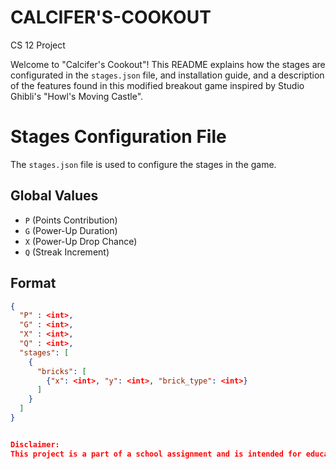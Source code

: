# CALCIFER'S-COOKOUT
CS 12 Project 

Welcome to "Calcifer's Cookout"! This README explains how the stages are configurated in the `stages.json` file, and installation guide, and a description of the features found in this modified breakout game inspired by Studio Ghibli's "Howl's Moving Castle".

# Stages Configuration File

The `stages.json` file is used to configure the stages in the game.
## Global Values

- `P` (Points Contribution)
- `G` (Power-Up Duration)
- `X` (Power-Up Drop Chance)
- `Q` (Streak Increment)

## Format

```json
{
  "P" : <int>,
  "G" : <int>,
  "X" : <int>,
  "Q" : <int>,           
  "stages": [
    {
      "bricks": [           
        {"x": <int>, "y": <int>, "brick_type": <int>}
      ]
    }
  ]
}


Disclaimer:
This project is a part of a school assignment and is intended for educational purposes only. It is not a professional product and may contain limitations or inaccuracies. Any external content used in this project has been credited accordingly, and no copyright infringement is intended.